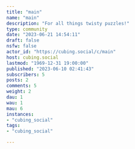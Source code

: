 ```yaml
---
title: "main" 
name: "main"
description: "For all things twisty puzzles!"
type: community
date: "2023-06-21 14:54:11"
draft: false
nsfw: false
actor_id: "https://cubing.social/c/main"
host: cubing.social
lastmod: "1969-12-31 19:00:00"
published: "2023-06-10 02:41:43"
subscribers: 5
posts: 2
comments: 5
weight: 2
dau: 1
wau: 1
mau: 6
instances:
- "cubing_social"
tags: 
- "cubing_social"

---
```

